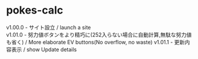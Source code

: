 # pokes-calc
v1.00.0 - サイト設立 / launch a site<br>
v1.01.0 - 努力値ボタンをより精巧に(252入らない場合に自動計算,無駄な努力値も省く) / More elaborate EV buttons(No overflow, no waste)
v1.01.1 - 更新内容表示 / show Update details
